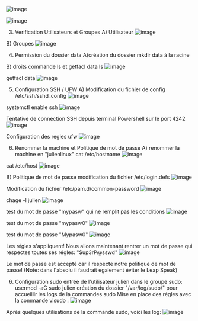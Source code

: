 ![image](https://github.com/user-attachments/assets/c8a5ea12-aba5-491a-82b3-3447c93c4b3f)

![image](https://github.com/user-attachments/assets/486c25c3-03d8-473e-9809-43951e85e983)

3) Verification Utilisateurs et Groupes
   A) Utilisateur
![image](https://github.com/user-attachments/assets/6a714545-62c2-4145-838b-966381b6126b)

 B) Groupes
 ![image](https://github.com/user-attachments/assets/8b5e156a-a973-494b-a7c3-061c8ce0b772)

4) Permission du dossier data
A)création du dossier
mkdir data à la racine

B) droits commande ls et getfacl data
ls
![image](https://github.com/user-attachments/assets/1747c538-5efb-4c83-93f2-59d24a35aa1c)

getfacl data
![image](https://github.com/user-attachments/assets/12e443d3-2410-43ef-a95a-f2af563543fd)

5) Configuration SSH / UFW
A) Modification du fichier de config /etc/ssh/sshd_config
![image](https://github.com/user-attachments/assets/cf37c3a3-3f8a-459d-b8d3-6674eb9fa57e)

systemctl enable ssh
![image](https://github.com/user-attachments/assets/829725d5-4dda-487a-8469-f03bee15ff99)

Tentative de connection SSH depuis terminal Powershell sur le port 4242
![image](https://github.com/user-attachments/assets/c60440ec-af85-480c-a80d-aff8d30f7de6)

Configuration des regles ufw 
![image](https://github.com/user-attachments/assets/6214d121-ffe7-4205-8292-36bc4d80e218)

6) Renommer la machine et Politique de mot de passe
A) renommer la machine en "julienlinux"
cat /etc/hostname
![image](https://github.com/user-attachments/assets/71ad5bf5-422f-4ae0-92c9-40147b18beab)

cat /etc/host
![image](https://github.com/user-attachments/assets/1e302d7b-d07f-425b-a637-222dbbf4d09b)

B) Politique de mot de passe
modification du fichier /etc/login.defs 
![image](https://github.com/user-attachments/assets/8998b618-0518-47f8-83b7-34446320c69b)

Modification du fichier /etc/pam.d/common-password
![image](https://github.com/user-attachments/assets/29a2259a-4da6-412b-b3f2-b6589d9cb6a4)

chage -l julien
![image](https://github.com/user-attachments/assets/22294ce7-d11a-4922-a6c3-dc534fc2aae6)

test du mot de passe "mypasw" qui ne remplit pas les conditions
![image](https://github.com/user-attachments/assets/55e0c95b-bc36-48ff-804c-a27f8dbb2c3e)

test du mot de passe "mypasw0"
![image](https://github.com/user-attachments/assets/080d5af3-f6cf-4660-950a-233dd1c82ecd)

test du mot de passe "Mypasw0"
![image](https://github.com/user-attachments/assets/cf07ea35-f9cd-416c-ab7c-fd144ba6150c)

Les régles s'appliquent! Nous allons maintenant rentrer un mot de passe qui respectes toutes ses régles: "$up3rP@sswd"
![image](https://github.com/user-attachments/assets/89039488-3254-4a28-acda-ee33ccb03420)

Le mot de passe est accepté car il respecte notre politique de mot de passe!
(Note: dans l'absolu il faudrait egalement éviter le Leap Speak)

6) Configuration sudo
entrée de l'utilisateur julien dans le groupe sudo: usermod -aG sudo julien
création du dossier "/var/log/sudo/" pour accueillir les logs de la commandes sudo
Mise en place des régles avec la commande visudo :
![image](https://github.com/user-attachments/assets/4e404482-834a-4929-b19e-bbe4fa30cc6b)

Après quelques utilisations de la commande sudo, voici les log:
![image](https://github.com/user-attachments/assets/6f733327-3161-44aa-a258-9e653d31cdae)
